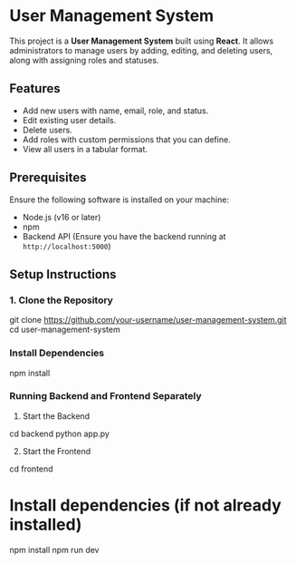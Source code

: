 # User Management System

This project is a **User Management System** built using **React**. It allows administrators to manage users by adding, editing, and deleting users, along with assigning roles and statuses.

## Features
- Add new users with name, email, role, and status.
- Edit existing user details.
- Delete users.
- Add roles with custom permissions that you can define.
- View all users in a tabular format.

## Prerequisites
Ensure the following software is installed on your machine:
- Node.js (v16 or later)
- npm
- Backend API (Ensure you have the backend running at `http://localhost:5000`)

## Setup Instructions

### 1. Clone the Repository

git clone https://github.com/your-username/user-management-system.git
cd user-management-system


### Install Dependencies

npm install



### Running Backend and Frontend Separately

1. Start the Backend

cd backend
python app.py


2. Start the Frontend

cd frontend
# Install dependencies (if not already installed)
npm install
npm run dev




